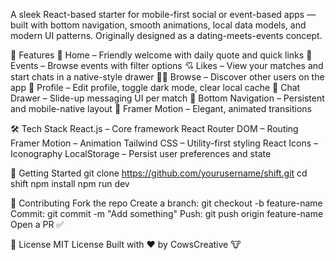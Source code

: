 A sleek React-based starter for mobile-first social or event-based apps — built with bottom navigation, smooth animations, local data models, and modern UI patterns. Originally designed as a dating-meets-events concept.

🚀 Features
🧭 Home – Friendly welcome with daily quote and quick links
🎉 Events – Browse events with filter options
💘 Likes – View your matches and start chats in a native-style drawer
🧑‍💻 Browse – Discover other users on the app
👤 Profile – Edit profile, toggle dark mode, clear local cache
💬 Chat Drawer – Slide-up messaging UI per match
📱 Bottom Navigation – Persistent and mobile-native layout
🎨 Framer Motion – Elegant, animated transitions

🛠 Tech Stack
React.js – Core framework
React Router DOM – Routing
Framer Motion – Animation
Tailwind CSS – Utility-first styling
React Icons – Iconography
LocalStorage – Persist user preferences and state

🔧 Getting Started
git clone https://github.com/yourusername/shift.git
cd shift
npm install
npm run dev

🤝 Contributing
Fork the repo
Create a branch: git checkout -b feature-name
Commit: git commit -m "Add something"
Push: git push origin feature-name
Open a PR ✅

📜 License
MIT License
Built with ❤️ by CowsCreative 🐮
